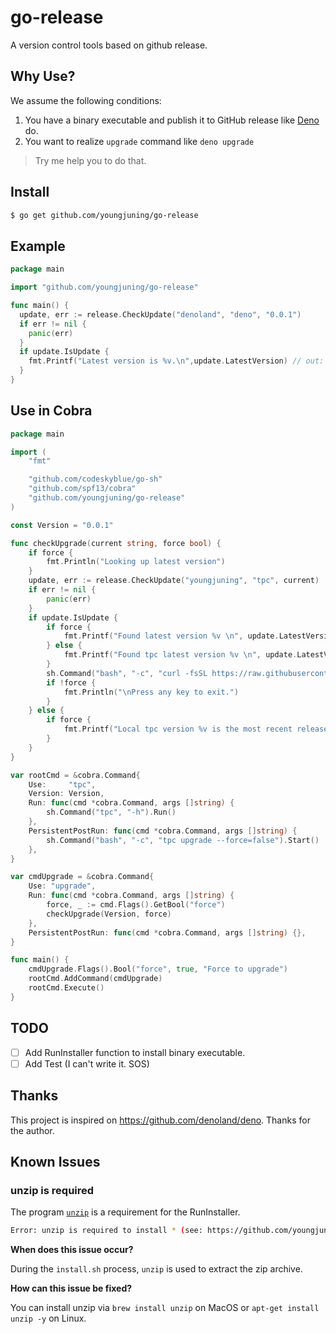 # go-release

A version control tools based on github release.

## Why Use?

We assume the following conditions:

1. You have a binary executable and publish it to GitHub release like [Deno](https://github.com/denoland/deno/releases) do.
2. You want to realize `upgrade` command like `deno upgrade`

> Try me help you to do that.

## Install

```sh
$ go get github.com/youngjuning/go-release
```

## Example

```go
package main

import "github.com/youngjuning/go-release"

func main() {
  update, err := release.CheckUpdate("denoland", "deno", "0.0.1")
  if err != nil {
    panic(err)
  }
  if update.IsUpdate {
    fmt.Printf("Latest version is %v.\n",update.LatestVersion) // out: Latest version is 1.7.1.
  }
}
```

## Use in Cobra

```go
package main

import (
	"fmt"

	"github.com/codeskyblue/go-sh"
	"github.com/spf13/cobra"
	"github.com/youngjuning/go-release"
)

const Version = "0.0.1"

func checkUpgrade(current string, force bool) {
	if force {
		fmt.Println("Looking up latest version")
	}
	update, err := release.CheckUpdate("youngjuning", "tpc", current)
	if err != nil {
		panic(err)
	}
	if update.IsUpdate {
		if force {
			fmt.Printf("Found latest version %v \n", update.LatestVersion)
		} else {
			fmt.Printf("Found tpc latest version %v \n", update.LatestVersion)
		}
		sh.Command("bash", "-c", "curl -fsSL https://raw.githubusercontent.com/youngjuning/tpc/main/install.sh | sh").Run()
		if !force {
			fmt.Println("\nPress any key to exit.")
		}
	} else {
		if force {
			fmt.Printf("Local tpc version %v is the most recent release \n", current)
		}
	}
}

var rootCmd = &cobra.Command{
	Use:     "tpc",
	Version: Version,
	Run: func(cmd *cobra.Command, args []string) {
		sh.Command("tpc", "-h").Run()
	},
	PersistentPostRun: func(cmd *cobra.Command, args []string) {
		sh.Command("bash", "-c", "tpc upgrade --force=false").Start()
	},
}

var cmdUpgrade = &cobra.Command{
	Use: "upgrade",
	Run: func(cmd *cobra.Command, args []string) {
		force, _ := cmd.Flags().GetBool("force")
		checkUpgrade(Version, force)
	},
	PersistentPostRun: func(cmd *cobra.Command, args []string) {},
}

func main() {
	cmdUpgrade.Flags().Bool("force", true, "Force to upgrade")
	rootCmd.AddCommand(cmdUpgrade)
	rootCmd.Execute()
}
```

## TODO

- [ ] Add RunInstaller function to install binary executable.
- [ ] Add Test (I can't write it. SOS)

## Thanks

This project is inspired on https://github.com/denoland/deno. Thanks for the author.

## Known Issues

### unzip is required

The program [`unzip`](https://linux.die.net/man/1/unzip) is a requirement for the RunInstaller.

```sh
Error: unzip is required to install * (see: https://github.com/youngjuning/go-release#unzip-is-required).
```

**When does this issue occur?**

During the `install.sh` process, `unzip` is used to extract the zip archive.

**How can this issue be fixed?**

You can install unzip via `brew install unzip` on MacOS or `apt-get install unzip -y` on Linux.
